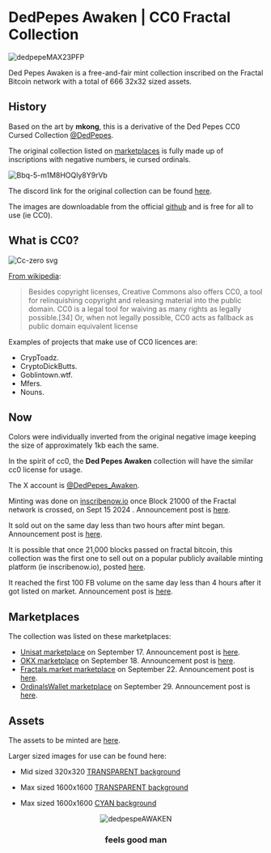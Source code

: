# DedPepes Awaken | CC0 Fractal Collection

![dedpepeMAX23PFP](https://github.com/user-attachments/assets/f3d4571b-13c2-4d70-a5cd-40d0b026a385)

  
Ded Pepes Awaken is a free-and-fair mint collection inscribed on the Fractal Bitcoin network with a total of 666 32x32 sized assets.

## History

Based on the art by **mkong**, this is a derivative of the Ded Pepes CC0 Cursed Collection [@DedPepes](https://x.com/dedpepes). 

The original collection listed on [marketplaces](https://magiceden.io/ordinals/marketplace/dedpepes) is fully made up of inscriptions with negative numbers, ie cursed ordinals. 

![Bbq-5-m1M8HOQly8Y9rVb](https://github.com/user-attachments/assets/b955342c-8cce-450c-9a69-b745afaffbd5)

The discord link for the original collection can be found [here](https://discord.gg/PdA8a5mw3d).

The images are downloadable from the official [github](https://github.com/DedPepes/CursedDedPepes/tree/main/images) and is free for all to use (ie CC0).

## What is CC0?

![Cc-zero svg](https://upload.wikimedia.org/wikipedia/commons/thumb/6/69/CC0_button.svg/88px-CC0_button.svg.png)

[From wikipedia](https://en.wikipedia.org/wiki/Creative_Commons_license#Zero,_public_domain):

>Besides copyright licenses, Creative Commons also offers CC0, a tool for relinquishing copyright and releasing material into the public domain. CC0 is a legal tool for waiving as many rights as legally possible.[34] Or, when not legally possible, CC0 acts as fallback as public domain equivalent license

Examples of projects that make use of CC0 licences are:
- CrypToadz.
- CryptoDickButts.
- Goblintown.wtf.
- Mfers.
- Nouns.

## Now

Colors were individually inverted from the original negative image keeping the size of approximately 1kb each the same.

In the spirit of cc0, the **Ded Pepes Awaken** collection will have the similar cc0 license for usage.

The X account is [@DedPepes_Awaken](https://x.com/DedPepes_Awaken). 

Minting was done on [inscribenow.io](https://fractal.inscribenow.io/collections/69bd65c3aefcf514) once Block 21000 of the Fractal network is crossed, on Sept 15 2024 . Announcement post is [here](https://x.com/DedPepes_Awaken/status/1835339665081327720).

It sold out on the same day less than two hours after mint began. Announcement post is [here](https://x.com/DedPepes_Awaken/status/1835365332577587670).

It is possible that once 21,000 blocks passed on fractal bitcoin, this collection was the first one to sell out on a popular publicly available minting platform (ie inscribenow.io), posted [here](https://x.com/DedPepes_Awaken/status/1835442129243713750).

It reached the first 100 FB volume on the same day less than 4 hours after it got listed on market. Announcement post is [here](https://x.com/DedPepes_Awaken/status/1836027053038264757).

## Marketplaces

The collection was listed on these marketplaces: 
- [Unisat marketplace](https://fractal.unisat.io/market/collection?collectionId=dedpepes_awaken) on September 17. Announcement post is [here](https://x.com/DedPepes_Awaken/status/1835971807775723839).
- [OKX marketplace](https://www.okx.com/web3/marketplace/nft/collection/fractal/dedpepes-awaken) on September 18. Announcement post is [here](https://x.com/DedPepes_Awaken/status/1836438666589409719).
- [Fractals.market marketplace](https://fractals.market/collections/dedpepes-awaken) on September 22. Announcement post is [here](https://x.com/dedpepes_awaken/status/1837952988209688673).
- [OrdinalsWallet marketplace](https://fractal.ordinalswallet.com/collection/dedpepes_awaken) on September 29. Announcement post is [here](https://x.com/DedPepes_Awaken/status/1840452314492256349).

## Assets

The assets to be minted are [here](https://github.com/datguysham/dedpepes_awaken/tree/Assets).

Larger sized images for use can be found here:

- Mid sized 320x320 [TRANSPARENT background](https://github.com/datguysham/dedpepes_awaken/tree/320x320)

- Max sized 1600x1600 [TRANSPARENT background](https://github.com/datguysham/dedpepes_awaken/tree/1600x1600)

- Max sized 1600x1600 [CYAN background](https://github.com/datguysham/dedpepes_awaken/tree/1600x1600-CYAN)

  

<div align="center">

![dedpespeAWAKEN](https://github.com/user-attachments/assets/13c7c145-239f-45b2-8d22-0190bec7080e)

<div align="center">

### feels good man
